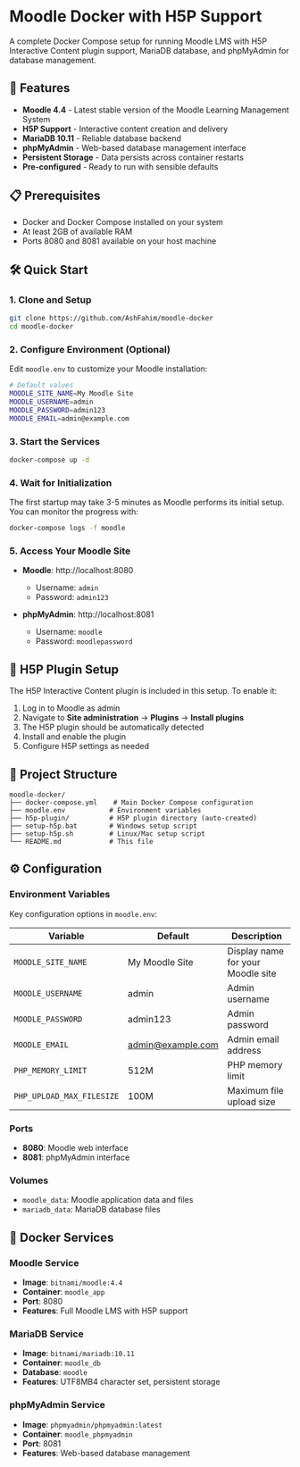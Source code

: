 # Moodle Docker with H5P Support

A complete Docker Compose setup for running Moodle LMS with H5P Interactive Content plugin support, MariaDB database, and phpMyAdmin for database management.

## 🚀 Features

- **Moodle 4.4** - Latest stable version of the Moodle Learning Management System
- **H5P Support** - Interactive content creation and delivery
- **MariaDB 10.11** - Reliable database backend
- **phpMyAdmin** - Web-based database management interface
- **Persistent Storage** - Data persists across container restarts
- **Pre-configured** - Ready to run with sensible defaults

## 📋 Prerequisites

- Docker and Docker Compose installed on your system
- At least 2GB of available RAM
- Ports 8080 and 8081 available on your host machine

## 🛠️ Quick Start

### 1. Clone and Setup

```bash
git clone https://github.com/AshFahim/moodle-docker
cd moodle-docker
```

### 2. Configure Environment (Optional)

Edit `moodle.env` to customize your Moodle installation:

```bash
# Default values
MOODLE_SITE_NAME=My Moodle Site
MOODLE_USERNAME=admin
MOODLE_PASSWORD=admin123
MOODLE_EMAIL=admin@example.com
```

### 3. Start the Services

```bash
docker-compose up -d
```

### 4. Wait for Initialization

The first startup may take 3-5 minutes as Moodle performs its initial setup. You can monitor the progress with:

```bash
docker-compose logs -f moodle
```

### 5. Access Your Moodle Site

- **Moodle**: http://localhost:8080
  - Username: `admin`
  - Password: `admin123`

- **phpMyAdmin**: http://localhost:8081
  - Username: `moodle`
  - Password: `moodlepassword`

## 🔧 H5P Plugin Setup

The H5P Interactive Content plugin is included in this setup. To enable it:

1. Log in to Moodle as admin
2. Navigate to **Site administration** → **Plugins** → **Install plugins**
3. The H5P plugin should be automatically detected
4. Install and enable the plugin
5. Configure H5P settings as needed

## 📁 Project Structure

```
moodle-docker/
├── docker-compose.yml    # Main Docker Compose configuration
├── moodle.env           # Environment variables
├── h5p-plugin/          # H5P plugin directory (auto-created)
├── setup-h5p.bat        # Windows setup script
├── setup-h5p.sh         # Linux/Mac setup script
└── README.md            # This file
```

## ⚙️ Configuration

### Environment Variables

Key configuration options in `moodle.env`:

| Variable | Default | Description |
|----------|---------|-------------|
| `MOODLE_SITE_NAME` | My Moodle Site | Display name for your Moodle site |
| `MOODLE_USERNAME` | admin | Admin username |
| `MOODLE_PASSWORD` | admin123 | Admin password |
| `MOODLE_EMAIL` | admin@example.com | Admin email address |
| `PHP_MEMORY_LIMIT` | 512M | PHP memory limit |
| `PHP_UPLOAD_MAX_FILESIZE` | 100M | Maximum file upload size |

### Ports

- **8080**: Moodle web interface
- **8081**: phpMyAdmin interface

### Volumes

- `moodle_data`: Moodle application data and files
- `mariadb_data`: MariaDB database files

## 🐳 Docker Services

### Moodle Service
- **Image**: `bitnami/moodle:4.4`
- **Container**: `moodle_app`
- **Port**: 8080
- **Features**: Full Moodle LMS with H5P support

### MariaDB Service
- **Image**: `bitnami/mariadb:10.11`
- **Container**: `moodle_db`
- **Database**: `moodle`
- **Features**: UTF8MB4 character set, persistent storage

### phpMyAdmin Service
- **Image**: `phpmyadmin/phpmyadmin:latest`
- **Container**: `moodle_phpmyadmin`
- **Port**: 8081
- **Features**: Web-based database management

